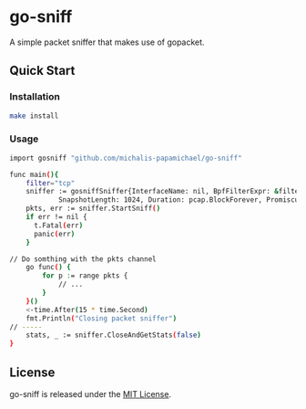 # go-sniff

A simple packet sniffer that makes use of gopacket.

## Quick Start

### Installation
```bash
make install
```
### Usage

```bash
import gosniff "github.com/michalis-papamichael/go-sniff"

func main(){
	filter="tcp"
	sniffer := gosniffSniffer{InterfaceName: nil, BpfFilterExpr: &filter,
			SnapshotLength: 1024, Duration: pcap.BlockForever, Promiscuous: false}
	pkts, err := sniffer.StartSniff()
	if err != nil {
	  t.Fatal(err)
	  panic(err)
	}

// Do somthing with the pkts channel
	go func() {
		for p := range pkts {
			// ...
		}
	}()
	<-time.After(15 * time.Second)
	fmt.Println("Closing packet sniffer")
// -----
	stats, _ := sniffer.CloseAndGetStats(false)
}
```

## License
go-sniff is released under the [MIT License](https://github.com/michalis-papamichael/go-sniff/blob/main/LICENSE).
